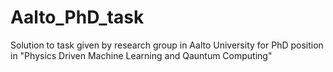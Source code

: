 # Aalto_PhD_task
Solution to task given by research group in Aalto University for PhD position in "Physics Driven Machine Learning and Qauntum Computing"
